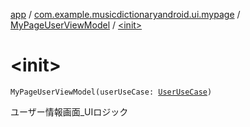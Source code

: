 [app](../../index.md) / [com.example.musicdictionaryandroid.ui.mypage](../index.md) / [MyPageUserViewModel](index.md) / [&lt;init&gt;](./-init-.md)

# &lt;init&gt;

`MyPageUserViewModel(userUseCase: `[`UserUseCase`](../../com.example.musicdictionaryandroid.model.usecase/-user-use-case/index.md)`)`

ユーザー情報画面_UIロジック

